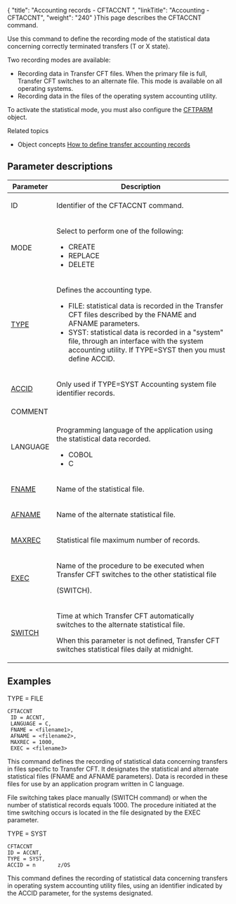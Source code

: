 {
    "title": "Accounting records - CFTACCNT  ",
    "linkTitle": "Accounting - CFTACCNT",
    "weight": "240"
}<span id="About_CFTACCNT"></span>This page describes the <span id="kanchor43"></span>CFTACCNT command.

Use this command to define the recording mode of the statistical data
concerning correctly terminated transfers (T or X state).

Two recording modes are available:

-   Recording data
    in <span class="mc-variable axway_variables.Component_Short_Name variable">Transfer CFT</span> files. When the primary file is full, <span class="mc-variable axway_variables.Component_Short_Name variable">Transfer CFT</span>
    switches to an alternate file. This mode is available on all operating
    systems.
-   Recording data
    in the files of the operating system accounting utility.

To activate
the statistical mode, you must also configure the [CFTPARM](../cftparm)
object.

Related
topics

-   Object concepts
    [How to define transfer
    accounting records](../../../../admin_intro/admin_config_commands/cftaccnt_concepts)

## Parameter descriptions

<table>
   <thead>
      <tr>
<th class="TableStyle-SynchTableStyle_interop-HeadE-Column1-Header1">Parameter         </th>
<th class="TableStyle-SynchTableStyle_interop-HeadD-Column1-Header1">Description         </th>
      </tr>
   </thead>
   <tbody>
      <tr>
         <td><p>ID</p>         </td>
         <td><p>Identifier of the CFTACCNT command.</p>         </td>
      </tr>
      <tr>
         <td>MODE         </td>
         <td><p>Select to perform one of the following:</p>
<ul>
<li>CREATE</li>
<li>REPLACE</li>
<li>DELETE</li>
</ul>         </td>
      </tr>
      <tr>
         <td><p><a href="../../../command_summary/parameter_intro/type#type_CFTACCNT">TYPE</a> </p>         </td>
         <td><p>Defines the accounting type.</p>
<ul>
<li>FILE:
statistical data is recorded in the Transfer CFT files described by the
FNAME and AFNAME parameters.</li>
<li>SYST:
statistical data is recorded in a "system" file, through an
interface with the system accounting utility. If TYPE=SYST then you must define ACCID.</li>
</ul>         </td>
      </tr>
      <tr>
         <td><p><a href="../../../command_summary/parameter_intro/accid#accid_CFTACCNT">ACCID</a>
   </p>         </td>
         <td><p>Only used if TYPE=SYST
Accounting system file identifier records.</p>         </td>
      </tr>
      <tr>
         <td>COMMENT         </td>
         <td>          </td>
      </tr>
      <tr>
         <td><p>LANGUAGE</p>         </td>
         <td><p>Programming language of the application using the statistical
data recorded.</p>
<ul>
<li>COBOL</li>
<li>C</li>
</ul>         </td>
      </tr>
      <tr>
         <td><p><a href="../../../command_summary/parameter_intro/fname#fname_CFTACCNT">FNAME</a></p>         </td>
         <td><p>Name of the statistical file.</p>         </td>
      </tr>
      <tr>
         <td><p><a href="../../../command_summary/parameter_intro/afname#afname_CFTACCNT">AFNAME</a></p>         </td>
         <td><p>Name of the alternate statistical file.</p>         </td>
      </tr>
      <tr>
         <td><p><a href="../../../command_summary/parameter_intro/maxrec">MAXREC</a> </p>         </td>
         <td><p>Statistical file maximum number of records.</p>         </td>
      </tr>
      <tr>
         <td><p><a href="../../../command_summary/parameter_intro/exec#exec_CFTACCNT">EXEC</a> </p>         </td>
         <td><p>Name of the procedure to be executed when Transfer CFT
switches to the other statistical file</p>
<p>(SWITCH).</p>         </td>
      </tr>
      <tr>
         <td><p><a href="../../../command_summary/parameter_intro/switch#switch">SWITCH</a> </p>         </td>
         <td><p>Time at which Transfer CFT automatically switches
to the alternate statistical file.</p>
<p>When this parameter is not defined, Transfer CFT switches
statistical files daily at midnight.</p>         </td>
      </tr>
   </tbody>
</table>

## Examples

TYPE = FILE



    CFTACCNT
     ID = ACCNT,
     LANGUAGE = C,
     FNAME = <filename1>,
     AFNAME = <filename2>,
     MAXREC = 1000,
     EXEC = <filename3>

This command defines the recording of statistical data concerning transfers
in files specific to Transfer CFT. It designates the statistical and alternate
statistical files (FNAME and AFNAME parameters). Data is recorded in these
files for use by an application program written in C language.

File switching takes place manually (SWITCH command) or when the number
of statistical records equals 1000. The procedure initiated at the time
switching occurs is located in the file designated by the EXEC parameter.

TYPE = SYST



    CFTACCNT
    ID = ACCNT,
    TYPE = SYST,
    ACCID = n       z/OS

This command defines the recording of statistical data
concerning transfers in operating system accounting utility files, using
an identifier indicated by the ACCID parameter, for the systems designated.
